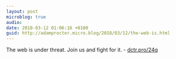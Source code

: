 ```yaml
---
layout: post
microblog: true
audio: 
date: 2018-03-12 01:06:16 +0100
guid: http://adamprocter.micro.blog/2018/03/12/the-web-is.html
---
```

The web is under threat. Join us and fight for it. - [dctr.pro/24q](http://dctr.pro/24q)

